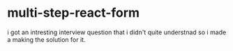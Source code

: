 # multi-step-react-form
i got an intresting interview question that i didn't quite understnad so i made a making the solution for it.
